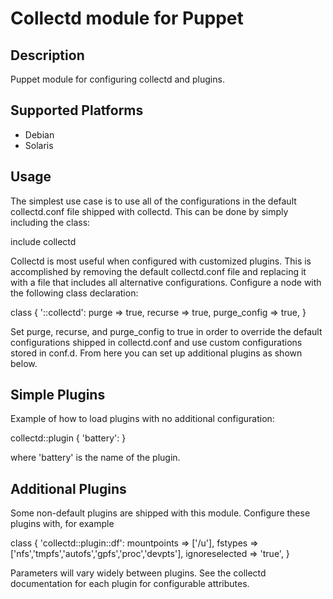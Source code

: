 # Collectd module for Puppet

## Description

Puppet module for configuring collectd and plugins.

## Supported Platforms

* Debian
* Solaris

## Usage

The simplest use case is to use all of the configurations in
the default collectd.conf file shipped with collectd. This can
be done by simply including the class:

  include collectd

Collectd is most useful when configured with customized plugins.
This is accomplished by removing the default collectd.conf file
and replacing it with a file that includes all alternative
configurations. Configure a node with the following class
declaration:

  class { '::collectd':
    purge        => true,
    recurse      => true,
    purge_config => true,
  }

Set purge, recurse, and purge_config to true in order to override
the default configurations shipped in collectd.conf and use
custom configurations stored in conf.d. From here you can set up
additional plugins as shown below.

## Simple Plugins

Example of how to load plugins with no additional configuration:

  collectd::plugin { 'battery': }

where 'battery' is the name of the plugin.

## Additional Plugins

Some non-default plugins are shipped with this module. Configure
these plugins with, for example

  class { 'collectd::plugin::df':
    mountpoints    => ['/u'],
    fstypes        => ['nfs','tmpfs','autofs','gpfs','proc','devpts'],
    ignoreselected => 'true',
  }

Parameters will vary widely between plugins. See the collectd
documentation for each plugin for configurable attributes.
